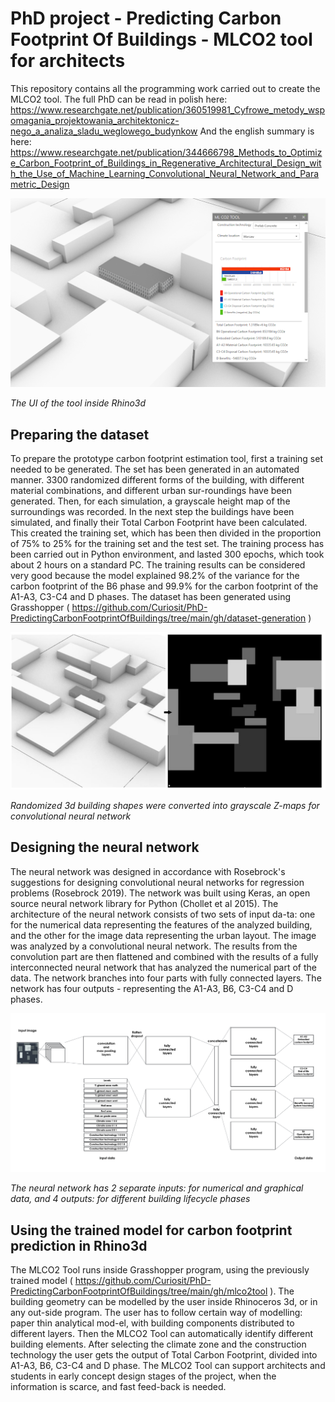 # PhD project - Predicting Carbon Footprint Of Buildings - MLCO2 tool for architects
This repository contains all the programming work carried out to create the MLCO2 tool.
The full PhD can be read in polish here: https://www.researchgate.net/publication/360519981_Cyfrowe_metody_wspomagania_projektowania_architektonicz-nego_a_analiza_sladu_weglowego_budynkow
And the english summary is here: https://www.researchgate.net/publication/344666798_Methods_to_Optimize_Carbon_Footprint_of_Buildings_in_Regenerative_Architectural_Design_with_the_Use_of_Machine_Learning_Convolutional_Neural_Network_and_Parametric_Design

![fig6.png](./fig6.png)

*The UI of the tool inside Rhino3d*

## Preparing the dataset
To prepare the prototype carbon footprint estimation tool, first a training set needed to be generated. The set has been generated in an automated manner. 3300 randomized different forms of the building, with different material combinations, and different urban sur-roundings have been generated. Then, for each simulation, a grayscale height map of the surroundings was recorded. In the next step the buildings have been simulated, and finally their Total Carbon Footprint have been calculated. This created the training set, which has been then divided in the proportion of 75% to 25% for the training set and the test set. The training process has been carried out in Python environment, and lasted 300 epochs, which took about 2 hours on a standard PC. The training results can be considered very good because the model explained 98.2% of the variance for the carbon footprint of the B6 phase and 99.9% for the carbon footprint of the A1-A3, C3-C4 and D phases.
The dataset has been generated using Grasshopper ( https://github.com/Curiosit/PhD-PredictingCarbonFootprintOfBuildings/tree/main/gh/dataset-generation )

![fig5.jpg](./fig5.jpg)

*Randomized 3d building shapes were converted into grayscale Z-maps for convolutional neural network*

## Designing the neural network
The neural network was designed in accordance with Rosebrock's suggestions for designing convolutional neural networks for regression problems (Rosebrock 2019). 
The network was built using Keras, an open source neural network library for Python (Chollet et al 2015). 
The architecture of the neural network consists of two sets of input da-ta: one for the numerical data representing the features of the analyzed building, and the other for the image data representing the urban layout. 
The image was analyzed by a convolutional neural network. 
The results from the convolution part are then flattened and combined with the results of a fully interconnected neural network that has analyzed the numerical part of the data. 
The network branches into four parts with fully connected layers. The network has four outputs - representing the A1-A3, B6, C3-C4 and D phases.

![fig4.jpg](./fig4.jpg)

*The neural network has 2 separate inputs: for numerical and graphical data, and 4 outputs: for different building lifecycle phases*

## Using the trained model for carbon footprint prediction in Rhino3d
The MLCO2 Tool runs inside Grasshopper program, using the previously trained model ( https://github.com/Curiosit/PhD-PredictingCarbonFootprintOfBuildings/tree/main/gh/mlco2tool ). The building geometry can be modelled by the user inside Rhinoceros 3d, or in any out-side program. The user has to follow certain way of modelling: paper thin analytical mod-el, with building components distributed to different layers. Then the MLCO2 Tool can automatically identify different building elements. After selecting the climate zone and the construction technology the user gets the output of Total Carbon Footprint, divided into A1-A3, B6, C3-C4 and D phase. The MLCO2 Tool can support architects and students in early concept design stages of the project, when the information is scarce, and fast feed-back is needed. 



